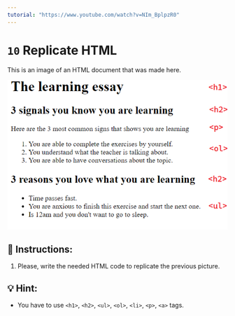 ```yaml
---
tutorial: "https://www.youtube.com/watch?v=NIm_BplpzR0"
---
```


# `10` Replicate HTML

This is an image of an HTML document that was made here.

![demo](../../.learn/assets/10-replicate-html.png?raw=true)

## 📝 Instructions:

1. Please, write the needed HTML code to replicate the previous picture.

## 💡 Hint:

+ You have to use `<h1>`, `<h2>`, `<ul>`, `<ol>`, `<li>`, `<p>`, `<a>` tags.
